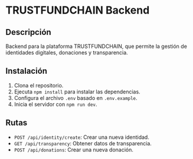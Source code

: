 # TRUSTFUNDCHAIN Backend

## Descripción
Backend para la plataforma TRUSTFUNDCHAIN, que permite la gestión de identidades digitales, donaciones y transparencia.

## Instalación
1. Clona el repositorio.
2. Ejecuta `npm install` para instalar las dependencias.
3. Configura el archivo `.env` basado en `.env.example`.
4. Inicia el servidor con `npm run dev`.

## Rutas
- `POST /api/identity/create`: Crear una nueva identidad.
- `GET /api/transparency`: Obtener datos de transparencia.
- `POST /api/donations`: Crear una nueva donación.